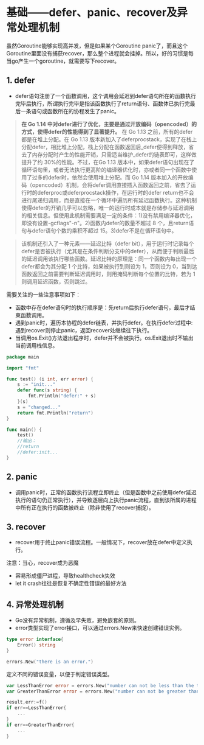 ﻿# 基础——defer、panic、recover及异常处理机制 #

虽然Goroutine能够实现高并发，但是如果某个Goroutine panic了，而且这个Goroutine里面没有捕获recover，那么整个进程就会挂掉。所以，好的习惯是每当go产生一个goroutine，就需要写下recover。

## 1. defer ##

* defer语句注册了一个函数调用，这个调用会延迟到defer语句所在的函数执行完毕后执行，所谓执行完毕是指该函数执行了return语句、函数体已执行完最后一条语句或函数所在的协程发生了panic。

> **在 Go 1.14 中对defer进行了优化，主要是通过开放编码（opencoded）的方式，使得defer的性能得到了显著提升。** 在 Go 1.13 之前，所有的defer都是在堆上分配。在 Go 1.13 版本新加入了deferprocstack，实现了在栈上分配defer，相比堆上分配，栈上分配在函数返回后_defer便得到释放，省去了内存分配时产生的性能开销，只需适当维护_defer的链表即可，这样做提升了约 30%的性能。不过，在Go 1.13 版本中，如果defer语句出现在了循环语句里，或者无法执行更高阶的编译器优化时，亦或者同一个函数中使用了过多的defer时，依然会使用堆上分配。而 Go 1.14 版本加入的开放编码（opencoded）机制，会将defer调用直接插入函数返回之前，省去了运行时的deferproc或deferprocstack操作，在运行时的defer return也不会进行尾递归调用，而是直接在一个循环中遍历所有延迟函数执行。这种机制使得defer的开销几乎可以忽略，唯一的运行时成本就是存储参与延迟调用的相关信息。但使用此机制需要满足一定的条件：1)没有禁用编译器优化，即没有设置-gcflags"-n"。2)函数内defer的数量不超过 8 个，且return语句与defer语句个数的乘积不超过 15。3)defer不是在循环语句中。

> 该机制还引入了一种元素——延迟比特（defer bit），用于运行时记录每个defer是否被执行（尤其是在条件判断分支中的defer），从而便于判断最后的延迟调用该执行哪些函数。延迟比特的原理是：同一个函数内每出现一个defer都会为其分配 1 个比特，如果被执行到则设为 1，否则设为 0，当到达函数返回之前需要判断延迟调用时，则用掩码判断每个位置的比特，若为 1 则调用延迟函数，否则跳过。

需要关注的一些注意事项如下：

* 函数中存在defer语句时的执行顺序是：先return后执行defer语句，最后才结束函数调用。
* 遇到panic时，遍历本协程的defer链表，并执行defer。在执行defer过程中:遇到recover则停止panic，返回recover处继续往下执行。
* 当调用os.Exit()方法退出程序时，defer并不会被执行。os.Exit退出时不输出当前调用栈信息。

```go
package main

import "fmt"

func test() (i int, err error) {
    s := "init..."
    defer func(s string) {
        fmt.Println("defer:" + s)
    }(s)
    s = "changed..."
    return fmt.Println("return")
}

func main() {
    test()
    //输出：
    //return
    //defer:init...
}
```

## 2. panic ##

* 调用panic时，正常的函数执行流程立即终止（但是函数中之前使用defer延迟执行的语句仍正常执行），并导致逐层向上执行panic流程，直到该所属的进程中所有正在执行的函数被终止（除非使用了recover捕捉）。

## 3. recover ##

* recover用于终止panic错误流程。一般情况下，recover放在defer中定义执行。

注意：当心，recover成为恶魔

* 容易形成僵尸进程，导致healthcheck失效
* let it crash往往是恢复不确定性错误的最好方法

## 4. 异常处理机制 ##

* Go没有异常机制，遵循及早失败，避免嵌套的原则。
* error类型实现了error接口，可以通过errors.New来快速创建错误实例。

```go
type error interface{
    Error() string
}
```

```go
errors.New("there is an error.")
```

定义不同的错误变量，以便于判定错误类型。

```go
var LessThanError error = errors.New("number can not be less than the target")
var GreaterThanError error = errors.New("number can not be greater than the target")

result,err:=f()
if err==LessThanError{
    ...
}
if err==GreaterThanError{
    ...
}
```
